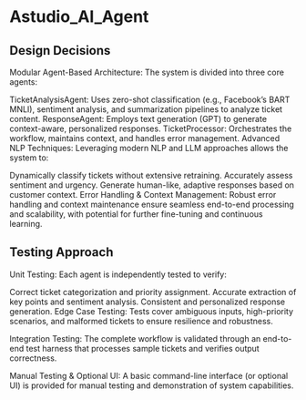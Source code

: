 # Astudio_AI_Agent

## Design Decisions
Modular Agent-Based Architecture:
The system is divided into three core agents:

TicketAnalysisAgent: Uses zero-shot classification (e.g., Facebook’s BART MNLI), sentiment analysis, and summarization pipelines to analyze ticket content.
ResponseAgent: Employs text generation (GPT) to generate context-aware, personalized responses.
TicketProcessor: Orchestrates the workflow, maintains context, and handles error management.
Advanced NLP Techniques:
Leveraging modern NLP and LLM approaches allows the system to:

Dynamically classify tickets without extensive retraining.
Accurately assess sentiment and urgency.
Generate human-like, adaptive responses based on customer context.
Error Handling & Context Management:
Robust error handling and context maintenance ensure seamless end-to-end processing and scalability, with potential for further fine-tuning and continuous learning.

## Testing Approach
Unit Testing:
Each agent is independently tested to verify:

Correct ticket categorization and priority assignment.
Accurate extraction of key points and sentiment analysis.
Consistent and personalized response generation.
Edge Case Testing:
Tests cover ambiguous inputs, high-priority scenarios, and malformed tickets to ensure resilience and robustness.

Integration Testing:
The complete workflow is validated through an end-to-end test harness that processes sample tickets and verifies output correctness.

Manual Testing & Optional UI:
A basic command-line interface (or optional UI) is provided for manual testing and demonstration of system capabilities.